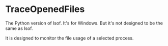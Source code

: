 # TraceOpenedFiles
The Python version of lsof. It's for Windows. But it's not designed to be the same as lsof.

It is designed to monitor the file usage of a selected process.
